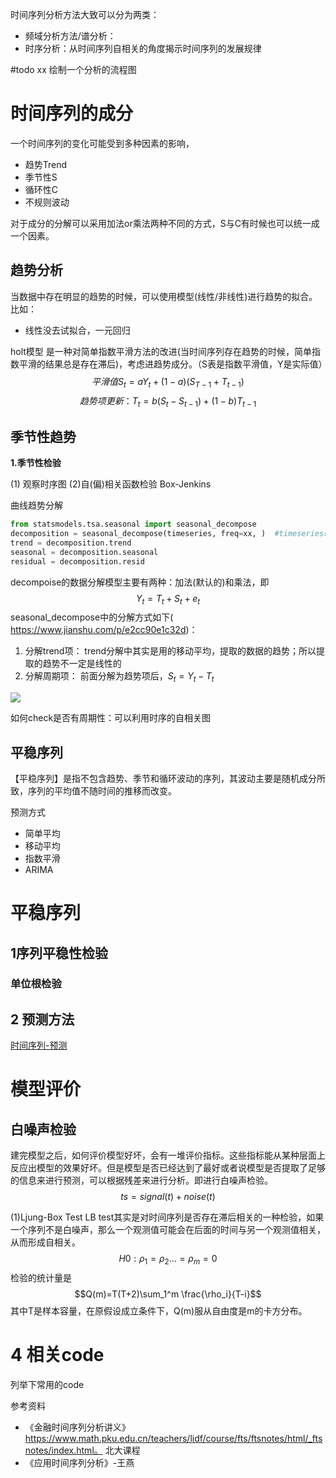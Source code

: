 
时间序列分析方法大致可以分为两类：
- 频域分析方法/谱分析：
- 时序分析：从时间序列自相关的角度揭示时间序列的发展规律

#todo xx 绘制一个分析的流程图

# 时间序列的成分
一个时间序列的变化可能受到多种因素的影响，
- 趋势Trend
- 季节性S
- 循环性C
- 不规则波动

对于成分的分解可以采用加法or乘法两种不同的方式，S与C有时候也可以统一成一个因素。


## 趋势分析
当数据中存在明显的趋势的时候，可以使用模型(线性/非线性)进行趋势的拟合。比如：
- 线性没去试拟合，一元回归

holt模型
是一种对简单指数平滑方法的改进(当时间序列存在趋势的时候，简单指数平滑的结果总是存在滞后)，考虑进趋势成分。（S表是指数平滑值，Y是实际值）
$$平滑值 S_t = aY_t + (1-a)(S_{T-1} + T_{t-1})$$
$$趋势项更新： T_t = b(S_t - S_{t-1}) + (1-b)T_{t-1}$$





## 季节性趋势
**1.季节性检验**

(1) 观察时序图
(2)自(偏)相关函数检验 Box-Jenkins

曲线趋势分解 
```python 
from statsmodels.tsa.seasonal import seasonal_decompose
decomposition = seasonal_decompose(timeseries, freq=xx, )  #timeseries时间序列数据
trend = decomposition.trend
seasonal = decomposition.seasonal
residual = decomposition.resid
```

decompoise的数据分解模型主要有两种：加法(默认的)和乘法，即
$$Y_t=T_t + S_t + e_t$$seasonal_decompose中的分解方式如下( https://www.jianshu.com/p/e2cc90e1c32d)：
1. 分解trend项：
trend分解中其实是用的移动平均，提取的数据的趋势；所以提取的趋势不一定是线性的
2. 分解周期项：
前面分解为趋势项后，$S_t=Y_t-T_t$

![](https://upload-images.jianshu.io/upload_images/18985033-ff85b830a69d76d7.png?imageMogr2/auto-orient/strip|imageView2/2/w/791)


如何check是否有周期性：可以利用时序的自相关图




## 平稳序列


【平稳序列】是指不包含趋势、季节和循环波动的序列，其波动主要是随机成分所致，序列的平均值不随时间的推移而改变。

预测方式
- 简单平均
- 移动平均
- 指数平滑
- ARIMA



# 平稳序列

## 1序列平稳性检验

### 单位根检验

## 2 预测方法
[时间序列-预测](时间序列-预测.md)





# 模型评价
## 白噪声检验
建完模型之后，如何评价模型好坏，会有一堆评价指标。这些指标能从某种层面上反应出模型的效果好坏。但是模型是否已经达到了最好或者说模型是否提取了足够的信息来进行预测，可以根据残差来进行分析。即进行白噪声检验。
$$ts = signal(t) + noise(t)$$


(1)Ljung-Box Test
LB test其实是对时间序列是否存在滞后相关的一种检验，如果一个序列不是白噪声，那么一个观测值可能会在后面的时间与另一个观测值相关，从而形成自相关。
$$H0:\rho_1=\rho_2...=\rho_m = 0$$
检验的统计量是$$Q(m)=T(T+2)\sum_1^m \frac{\rho_i}{T-i}$$
其中T是样本容量，在原假设成立条件下，Q(m)服从自由度是m的卡方分布。







# 4 相关code
列举下常用的code



参考资料
- 《金融时间序列分析讲义》 https://www.math.pku.edu.cn/teachers/lidf/course/fts/ftsnotes/html/_ftsnotes/index.html。 北大课程
- 《应用时间序列分析》-王燕

